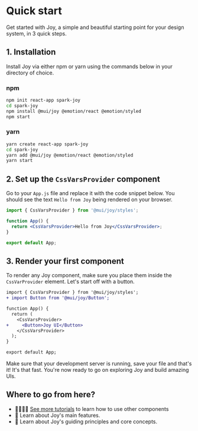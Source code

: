 # Quick start

<p class="description">Get started with Joy, a simple and beautiful starting point for your design system, in 3 quick steps.</p>

## 1. Installation

Install Joy via either npm or yarn using the commands below in your directory of choice.

### npm

```sh
npm init react-app spark-joy
cd spark-joy
npm install @mui/joy @emotion/react @emotion/styled
npm start
```

### yarn

```sh
yarn create react-app spark-joy
cd spark-joy
yarn add @mui/joy @emotion/react @emotion/styled
yarn start
```

## 2. Set up the `CssVarsProvider` component

Go to your `App.js` file and replace it with the code snippet below. You should see the text `Hello from Joy` being rendered on your browser.

```jsx
import { CssVarsProvider } from '@mui/joy/styles';

function App() {
  return <CssVarsProvider>Hello from Joy</CssVarsProvider>;
}

export default App;
```

## 3. Render your first component

To render any Joy component, make sure you place them inside the `CssVarProvider` element. Let's start off with a button.

```diff
import { CssVarsProvider } from '@mui/joy/styles';
+ import Button from '@mui/joy/Button';

function App() {
  return (
    <CssVarsProvider>
+     <Button>Joy UI</Button>
    </CssVarsProvider>
  );
}

export default App;
```

Make sure that your development server is running, save your file and that's it! It's that fast.
You're now ready to go on exploring Joy and build amazing UIs.

## Where to go from here?

- 👨‍💻👩‍💻 [See more tutorials](/joy-ui/getting-started/tutorial/) to learn how to use other components
- 💎 Learn about Joy's main features.
- 📖 Learn about Joy's guiding principles and core concepts.
